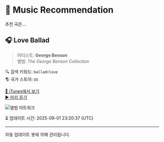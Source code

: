 
# 🎵 Music Recommendation

추천 곡은...

## 🎧 Love Ballad  
> 아티스트: **George Benson**  
> 앨범: _The George Benson Collection_  

🔍 검색 키워드: `ballad+love`  
🌎 국가 스토어: `US`

[🔗 iTunes에서 보기](https://music.apple.com/us/album/love-ballad/321976365?i=321976401&uo=4)  
[▶️ 미리 듣기](https://audio-ssl.itunes.apple.com/itunes-assets/AudioPreview112/v4/3a/4e/b7/3a4eb7fb-b16c-f3ce-937b-e910fb6297d3/mzaf_6565259685138771151.plus.aac.p.m4a)

![앨범 아트워크](https://is1-ssl.mzstatic.com/image/thumb/Music125/v4/fb/fb/4e/fbfb4e64-e1b6-c06d-de79-cc7939e45551/mzi.henzhbkb.jpg/100x100bb.jpg)

⏳ 업데이트 시간: 2025-09-01 23:20:37 (UTC)

---
자동 업데이트 봇에 의해 관리됩니다.

